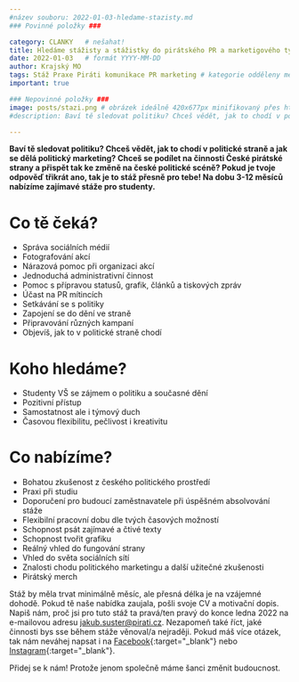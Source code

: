 ```yaml
---
#název souboru: 2022-01-03-hledame-stazisty.md
### Povinné položky ###

category: CLANKY   # nešahat!
title: Hledáme stážisty a stážistky do pirátského PR a marketigového týmu! 
date: 2022-01-03   # formát YYYY-MM-DD
author: Krajský MO
tags: Stáž Praxe Piráti komunikace PR marketing # kategorie odděleny mezerami, např. volby zemědělství životní-prostředí piráti (viz https://jihomoravsky.pirati.cz/tags/)
important: true

### Nepovinné položky ###
image: posts/stazi.png # obrázek ideálně 420x677px minifikovaný přes https://tinypng.com/
#description: Baví tě sledovat politiku? Chceš vědět, jak to chodí v politické straně a jak se dělá politický marketing? Chceš se podílet na činnosti České pirátské strany a přispět tak ke změně na české politické scéně? Pokud je tvoje odpověď třikrát ano, tak je to stáž přesně pro tebe! Na dobu 3-12 měsíců nabízíme zajímavé stáže pro studenty.

---
```


**Baví tě sledovat politiku? Chceš vědět, jak to chodí v politické straně a jak se dělá politický marketing? Chceš se podílet na činnosti České pirátské strany a přispět tak ke změně na české politické scéně? Pokud je tvoje odpověď třikrát ano, tak je to stáž přesně pro tebe! Na dobu 3-12 měsíců nabízíme zajímavé stáže pro studenty.**

# Co tě čeká? 

- Správa sociálních médií
- Fotografování akcí
- Nárazová pomoc při organizaci akcí
- Jednoduchá administrativní činnost
- Pomoc s přípravou statusů, grafik, článků a tiskových zpráv
- Účast na PR mítincích
- Setkávání se s politiky
- Zapojení se do dění ve straně
- Připravování různých kampaní 
- Objevíš, jak to v politické straně chodí

# Koho hledáme? 

- Studenty VŠ se zájmem o politiku a současné dění
- Pozitivní přístup
- Samostatnost ale i týmový duch
- Časovou flexibilitu, pečlivost i kreativitu

# Co nabízíme? 

- Bohatou zkušenost z českého politického prostředí
- Praxi při studiu
- Doporučení pro budoucí zaměstnavatele při úspěšném absolvování stáže
- Flexibilní pracovní dobu dle tvých časových možností
- Schopnost psát zajímavé a čtivé texty
- Schopnost tvořit grafiku
- Reálný vhled do fungování strany
- Vhled do světa sociálních sítí
- Znalosti chodu politického marketingu a další užitečné zkušenosti
- Pirátský merch

Stáž by měla trvat minimálně měsíc, ale přesná délka je na vzájemné dohodě. Pokud tě naše nabídka zaujala, pošli svoje CV a motivační dopis. Napiš nám, proč jsi pro tuto stáž ta pravá/ten pravý do konce ledna 2022 na e-mailovou adresu jakub.suster@pirati.cz.  Nezapomeň také říct, jaké činnosti bys sse během stáže věnoval/a nejraději. Pokud máš více otázek, tak nám neváhej napsat i na [Facebook](https://www.facebook.com/PiratiBrno){:target="_blank"} nebo [Instagram](https://www.instagram.com/piratijmk/){:target="_blank"}. 


Přidej se k nám! Protože jenom společně máme šanci změnit budoucnost.
